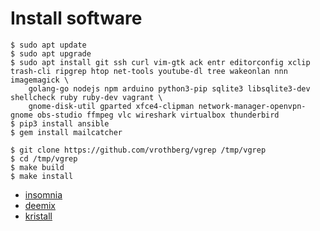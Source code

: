 # Install software

	$ sudo apt update
	$ sudo apt upgrade
	$ sudo apt install git ssh curl vim-gtk ack entr editorconfig xclip trash-cli ripgrep htop net-tools youtube-dl tree wakeonlan nnn imagemagick \
		golang-go nodejs npm arduino python3-pip sqlite3 libsqlite3-dev shellcheck ruby ruby-dev vagrant \
		gnome-disk-util gparted xfce4-clipman network-manager-openvpn-gnome obs-studio ffmpeg vlc wireshark virtualbox thunderbird
	$ pip3 install ansible
	$ gem install mailcatcher

	$ git clone https://github.com/vrothberg/vgrep /tmp/vgrep
    $ cd /tmp/vgrep
    $ make build
    $ make install

- [insomnia](https://support.insomnia.rest/article/23-installation#linux)
- [deemix](https://codeberg.org/RemixDev/deemix-tools/src/branch/main/install_debian.sh)
- [kristall](https://github.com/MasterQ32/kristall/blob/master/BUILDING.md)
